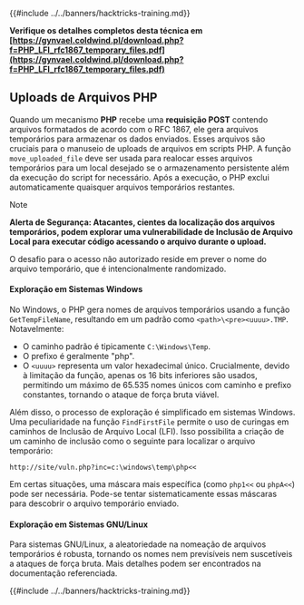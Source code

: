 {{#include ../../banners/hacktricks-training.md}}

**Verifique os detalhes completos desta técnica em [https://gynvael.coldwind.pl/download.php?f=PHP_LFI_rfc1867_temporary_files.pdf](https://gynvael.coldwind.pl/download.php?f=PHP_LFI_rfc1867_temporary_files.pdf)**

## **Uploads de Arquivos PHP**

Quando um mecanismo **PHP** recebe uma **requisição POST** contendo arquivos formatados de acordo com o RFC 1867, ele gera arquivos temporários para armazenar os dados enviados. Esses arquivos são cruciais para o manuseio de uploads de arquivos em scripts PHP. A função `move_uploaded_file` deve ser usada para realocar esses arquivos temporários para um local desejado se o armazenamento persistente além da execução do script for necessário. Após a execução, o PHP exclui automaticamente quaisquer arquivos temporários restantes.

> [!NOTE]
> **Alerta de Segurança: Atacantes, cientes da localização dos arquivos temporários, podem explorar uma vulnerabilidade de Inclusão de Arquivo Local para executar código acessando o arquivo durante o upload.**

O desafio para o acesso não autorizado reside em prever o nome do arquivo temporário, que é intencionalmente randomizado.

#### Exploração em Sistemas Windows

No Windows, o PHP gera nomes de arquivos temporários usando a função `GetTempFileName`, resultando em um padrão como `<path>\<pre><uuuu>.TMP`. Notavelmente:

- O caminho padrão é tipicamente `C:\Windows\Temp`.
- O prefixo é geralmente "php".
- O `<uuuu>` representa um valor hexadecimal único. Crucialmente, devido à limitação da função, apenas os 16 bits inferiores são usados, permitindo um máximo de 65.535 nomes únicos com caminho e prefixo constantes, tornando o ataque de força bruta viável.

Além disso, o processo de exploração é simplificado em sistemas Windows. Uma peculiaridade na função `FindFirstFile` permite o uso de curingas em caminhos de Inclusão de Arquivo Local (LFI). Isso possibilita a criação de um caminho de inclusão como o seguinte para localizar o arquivo temporário:
```
http://site/vuln.php?inc=c:\windows\temp\php<<
```
Em certas situações, uma máscara mais específica (como `php1<<` ou `phpA<<`) pode ser necessária. Pode-se tentar sistematicamente essas máscaras para descobrir o arquivo temporário enviado.

#### Exploração em Sistemas GNU/Linux

Para sistemas GNU/Linux, a aleatoriedade na nomeação de arquivos temporários é robusta, tornando os nomes nem previsíveis nem suscetíveis a ataques de força bruta. Mais detalhes podem ser encontrados na documentação referenciada.

{{#include ../../banners/hacktricks-training.md}}
